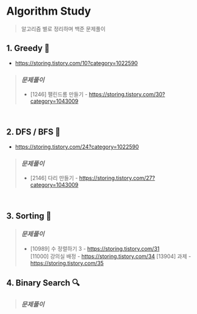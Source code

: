 # Algorithm Study
> 알고리즘 별로 정리하며 백준 문제풀이

## **1. Greedy 🤑**
* https://storing.tistory.com/10?category=1022590
> ### _문제풀이_<br>
> * [1246] 팰린드롬 만들기 - https://storing.tistory.com/30?category=1043009
<br>

## **2. DFS / BFS 🌴**
* https://storing.tistory.com/24?category=1022590
> ### _문제풀이_<br>
> * [2146] 다리 만들기 - https://storing.tistory.com/27?category=1043009
<br>

## **3. Sorting 📶**
> ### _문제풀이_<br>
> * [10989] 수 정렬하기 3 - https://storing.tistory.com/31  
[11000] 강의실 배정 - https://storing.tistory.com/34
[13904] 과제 - https://storing.tistory.com/35

## **4. Binary Search 🔍**
> ### _문제풀이_<br>